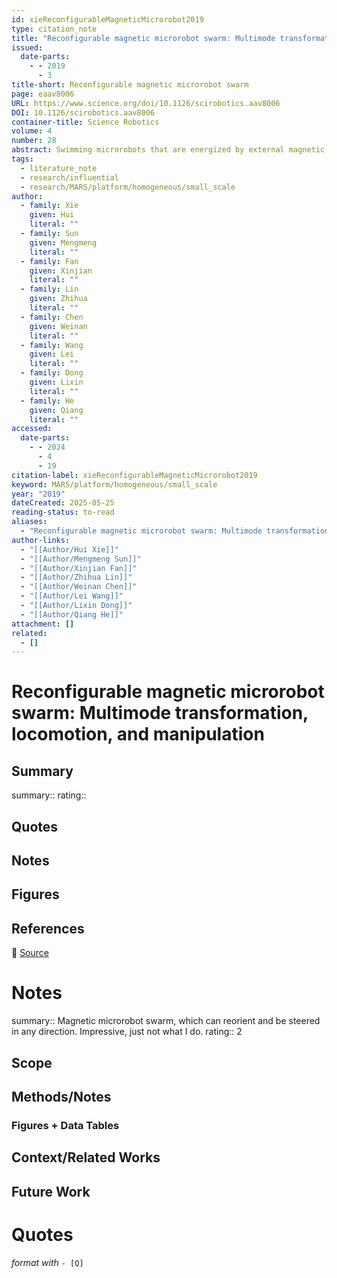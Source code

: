 ```yaml
---
id: xieReconfigurableMagneticMicrorobot2019
type: citation_note
title: "Reconfigurable magnetic microrobot swarm: Multimode transformation, locomotion, and manipulation"
issued:
  date-parts:
    - - 2019
      - 3
title-short: Reconfigurable magnetic microrobot swarm
page: eaav8006
URL: https://www.science.org/doi/10.1126/scirobotics.aav8006
DOI: 10.1126/scirobotics.aav8006
container-title: Science Robotics
volume: 4
number: 28
abstract: Swimming microrobots that are energized by external magnetic fields exhibit a variety of intriguing collective behaviors, ranging from dynamic self-organization to coherent motion; however, achieving multiple, desired collective modes within one colloidal system to emulate high environmental adaptability and enhanced tasking capabilities of natural swarms is challenging. Here, we present a strategy that uses alternating magnetic fields to program hematite colloidal particles into liquid, chain, vortex, and ribbon-like microrobotic swarms and enables fast and reversible transformations between them. The chain is characterized by passing through confined narrow channels, and the herring school–like ribbon procession is capable of large-area synchronized manipulation, whereas the colony-like vortex can aggregate at a high density toward coordinated handling of heavy loads. Using the developed discrete particle simulation methods, we investigated generation mechanisms of these four swarms, as well as the “tank-treading” motion of the chain and vortex merging. In addition, the swarms can be programmed to steer in any direction with excellent maneuverability, and the vortex’s chirality can be rapidly switched with high pattern stability. This reconfigurable microrobot swarm can provide versatile collective modes to address environmental variations or multitasking requirements; it has potential to investigate fundamentals in living systems and to serve as a functional bio-microrobot system for biomedicine.
tags:
  - literature_note
  - research/influential
  - research/MARS/platform/homogeneous/small_scale
author:
  - family: Xie
    given: Hui
    literal: ""
  - family: Sun
    given: Mengmeng
    literal: ""
  - family: Fan
    given: Xinjian
    literal: ""
  - family: Lin
    given: Zhihua
    literal: ""
  - family: Chen
    given: Weinan
    literal: ""
  - family: Wang
    given: Lei
    literal: ""
  - family: Dong
    given: Lixin
    literal: ""
  - family: He
    given: Qiang
    literal: ""
accessed:
  date-parts:
    - - 2024
      - 4
      - 19
citation-label: xieReconfigurableMagneticMicrorobot2019
keyword: MARS/platform/homogeneous/small_scale
year: "2019"
dateCreated: 2025-05-25
reading-status: to-read
aliases:
  - "Reconfigurable magnetic microrobot swarm: Multimode transformation, locomotion, and manipulation"
author-links:
  - "[[Author/Hui Xie]]"
  - "[[Author/Mengmeng Sun]]"
  - "[[Author/Xinjian Fan]]"
  - "[[Author/Zhihua Lin]]"
  - "[[Author/Weinan Chen]]"
  - "[[Author/Lei Wang]]"
  - "[[Author/Lixin Dong]]"
  - "[[Author/Qiang He]]"
attachment: []
related:
  - []
---
```


# Reconfigurable magnetic microrobot swarm: Multimode transformation, locomotion, and manipulation

## Summary
summary::
rating::

## Quotes

## Notes

## Figures

## References

🔗 [Source](https://www.science.org/doi/10.1126/scirobotics.aav8006)

# Notes 
summary:: Magnetic microrobot swarm, which can reorient and be steered in any direction. Impressive, just not what I do.
rating:: 2

## Scope
## Methods/Notes
### Figures + Data Tables

## Context/Related Works
## Future Work


# Quotes
 *format with* `- [Q]`
